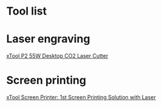 # Tool list

# Laser engraving
[xTool P2 55W Desktop CO2 Laser Cutter](https://www.xtool.com/products/xtool-p2-55w-co2-laser-cutter?variant=44681910747375)

# Screen printing
[xTool Screen Printer: 1st Screen Printing Solution with Laser](https://www.xtool.com/products/xtool-screen-printer-1st-screen-printing-solution-with-laser?variant=44288777486575)
